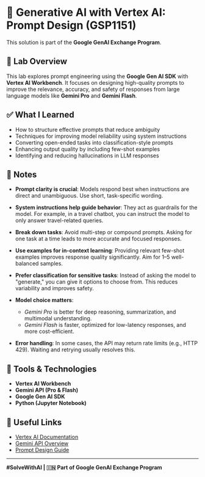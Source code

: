 # 🧠 Generative AI with Vertex AI: Prompt Design (GSP1151)

This solution is part of the **Google GenAI Exchange Program**.

## 📌 Lab Overview

This lab explores prompt engineering using the **Google Gen AI SDK** with **Vertex AI Workbench**. It focuses on designing high-quality prompts to improve the relevance, accuracy, and safety of responses from large language models like **Gemini Pro** and **Gemini Flash**.

## ✅ What I Learned

- How to structure effective prompts that reduce ambiguity  
- Techniques for improving model reliability using system instructions  
- Converting open-ended tasks into classification-style prompts  
- Enhancing output quality by including few-shot examples  
- Identifying and reducing hallucinations in LLM responses

## 📝 Notes

- **Prompt clarity is crucial**: Models respond best when instructions are direct and unambiguous. Use short, task-specific wording.
  
- **System instructions help guide behavior**: They act as guardrails for the model. For example, in a travel chatbot, you can instruct the model to only answer travel-related queries.
  
- **Break down tasks**: Avoid multi-step or compound prompts. Asking for one task at a time leads to more accurate and focused responses.
  
- **Use examples for in-context learning**: Providing relevant few-shot examples improves response quality significantly. Aim for 1–5 well-balanced samples.
  
- **Prefer classification for sensitive tasks**: Instead of asking the model to "generate," you can give it options to choose from. This reduces variability and improves safety.
  
- **Model choice matters**:  
  - *Gemini Pro* is better for deep reasoning, summarization, and multimodal understanding.  
  - *Gemini Flash* is faster, optimized for low-latency responses, and more cost-efficient.

- **Error handling**: In some cases, the API may return rate limits (e.g., HTTP 429). Waiting and retrying usually resolves this.

## 🧪 Tools & Technologies

- **Vertex AI Workbench**
- **Gemini API (Pro & Flash)**
- **Google Gen AI SDK**
- **Python (Jupyter Notebook)**

## 🔗 Useful Links

- [Vertex AI Documentation](https://cloud.google.com/vertex-ai/docs/generative-ai/)
- [Gemini API Overview](https://deepmind.google/technologies/gemini/)
- [Prompt Design Guide](https://cloud.google.com/vertex-ai/docs/generative-ai/prompt-design)

---

**#SolveWithAI | 🇮🇳 Part of Google GenAI Exchange Program**
